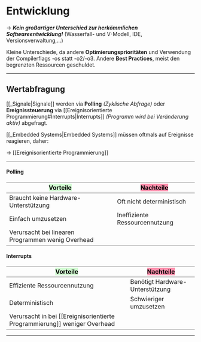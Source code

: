 # Entwicklung

-> ***Kein großartiger Unterschied zur herkömmlichen Softwareentwicklung!*** (Wasserfall- und V-Modell, IDE, Versionsverwaltung,...)

Kleine Unterschiede, da andere **Optimierungsprioritäten** und Verwendung der Compilerflags -os statt -o2/-o3. Andere **Best Practices**, meist den begrenzten Ressourcen geschuldet.

--------------------------------------------------

## Wertabfragung

[[_Signale|Signale]] werden via **Polling** *(Zyklische Abfrage)* oder **Ereignissteuerung** via [[Ereignisorientierte Programmierung#Interrupts|Interrupts]] *(Programm wird bei Veränderung aktiv)* abgefragt.

[[_Embedded Systems|Embedded Systems]] müssen oftmals auf Ereignisse reagieren, daher:

-> [[Ereignisorientierte Programmierung]]

---------------------------


#### Polling

<mark style="background: #BBFABBA6;">Vorteile</mark> | <mark style="background: #FF5582A6;">Nachteile</mark> 
-------------|-------
Braucht keine Hardware-Unterstützung | Oft nicht deterministisch 
Einfach umzusetzen | Ineffiziente Ressourcennutzung
Verursacht bei linearen Programmen wenig Overhead | 



#### Interrupts

<mark style="background: #BBFABBA6;">Vorteile</mark> | <mark style="background: #FF5582A6;">Nachteile</mark> 
-----------|---------
Effiziente Ressourcennutzung | Benötigt Hardware-Unterstützung
Deterministisch | Schwieriger umzusetzen
Verursacht in bei [[Ereignisorientierte Programmierung]] weniger Overhead |


---------------------------------



